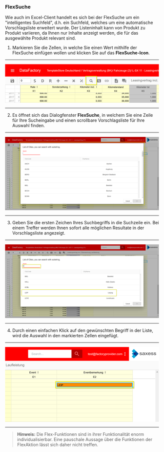 ### FlexSuche

Wie auch im Excel-Client handelt es sich bei der FlexSuche um ein "intelligentes Suchfeld", d.h. ein Suchfeld, welches um eine automatische Vorschlagsliste erweitert wurde. Der Listeninhalt kann von Produkt zu Produkt variieren, da Ihnen nur Inhalte anzeigt werden, die für das ausgewählte Produkt relevant sind.

1) Markieren Sie die Zellen, in welche Sie einen Wert mithilfe der FlexSuche einfügen wollen und klicken Sie auf das **FlexSuche-Icon**. 

---
![](/Pictures/Web-Client/Produkt/Datenerfassung/FlexSuche/flexsuche_1.png)

---

2) Es öffnet sich das Dialogfenster **FlexSuche**, in welchem Sie eine Zeile für Ihre Sucheingabe und einen scrollbare Vorschlagsliste für Ihre Auswahl finden.

---
![](/Pictures/Web-Client/Produkt/Datenerfassung/FlexSuche/flexsuche_2.png)

---

3) Geben Sie die ersten Zeichen Ihres Suchbegriffs in die Suchzeile ein. Bei einem Treffer werden Ihnen sofort alle möglichen Resultate in der Vorschlagsliste angezeigt.

---
![](/Pictures/Web-Client/Produkt/Datenerfassung/FlexSuche/flexsuche_3.png)

---

4) Durch einen einfachen Klick auf den gewünschten Begriff in der Liste, wird die Auswahl in den markierten Zellen eingefügt.

---
![](/Pictures/Web-Client/Produkt/Datenerfassung/FlexSuche/flexsuche_4.png)

---

>**Hinweis:** Die Flex-Funktionen sind in ihrer Funktionalität enorm individualisierbar. Eine pauschale Aussage über die Funktionen der FlexAktion lässt sich daher nicht treffen.